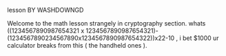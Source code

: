 lesson
BY WASHDOWNGD

Welcome to the math lesson strangely in cryptography section.
whats ((1234567890987654321 x 1234567890987654321)-(1234567890234567890x1234567890987654322))x22-10
, i bet $1000 ur calculator breaks from this ( the handheld ones ).


